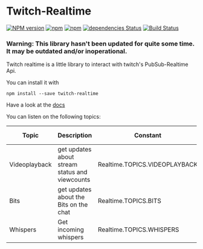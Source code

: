 # Twitch-Realtime 
[![NPM version](https://img.shields.io/npm/v/twitch-realtime.svg?style=flat-square)](https://npmjs.com/package/twitch-realtime) [![npm](https://img.shields.io/npm/l/twitch-realtime.svg?style=flat-square)]() [![npm](https://img.shields.io/npm/dm/twitch-reailtime.svg?style=flat-square)]() [![dependencies Status](https://david-dm.org/Fuechschen/twitch-realtime/status.svg?style=flat-square)](https://david-dm.org/Fuechschen/twitch-realtime) [![Build Status](https://img.shields.io/travis/Fuechschen/twitch-realtime/master.svg?style=flat-square)](https://github.com/Fuechschen/twitch-realtime)

### Warning: This library hasn't been updated for quite some time. It may be outdated and/or inoperational.

Twitch realtime is a little library to interact with twitch's PubSub-Realtime Api.

You can install it with

```npm install --save twitch-realtime```

Have a look at the [docs](https://docs.fuechschen.org/twitch-realtime/TwitchRealtime.html)

You can listen on the following topics:

|Topic|Description|Constant|Requires Token|
|---|---|---|---|
|Videoplayback|get updates about stream status and viewcounts|Realtime.TOPICS.VIDEOPLAYBACK|No|
|Bits|get updates about the Bits on the chat|Realtime.TOPICS.BITS|Yes|
|Whispers|Get incoming whispers|Realtime.TOPICS.WHISPERS|Yes|
